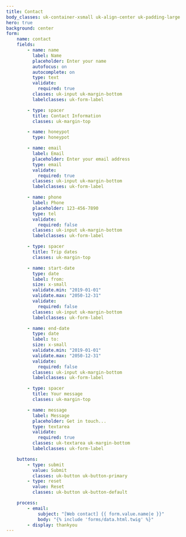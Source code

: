 ```yaml
---
title: Contact
body_classes: uk-container-xsmall uk-align-center uk-padding-large
hero: true
background: center
form:
    name: contact
    fields:
        - name: name
          label: Name
          placeholder: Enter your name
          autofocus: on
          autocomplete: on
          type: text
          validate:
            required: true
          classes: uk-input uk-margin-bottom
          labelclasses: uk-form-label

        - type: spacer
          title: Contact Information
          classes: uk-margin-top

        - name: honeypot
          type: honeypot

        - name: email
          label: Email
          placeholder: Enter your email address
          type: email
          validate:
            required: true
          classes: uk-input uk-margin-bottom
          labelclasses: uk-form-label

        - name: phone
          label: Phone
          placeholder: 123-456-7890
          type: tel
          validate:
            required: false
          classes: uk-input uk-margin-bottom
          labelclasses: uk-form-label

        - type: spacer
          title: Trip dates
          classes: uk-margin-top

        - name: start-date
          type: date
          label: from:
          size: x-small
          validate.min: "2019-01-01"
          validate.max: "2050-12-31"
          validate:
            required: false
          classes: uk-input uk-margin-bottom
          labelclasses: uk-form-label

        - name: end-date
          type: date
          label: to:
          size: x-small
          validate.min: "2019-01-01"
          validate.max: "2050-12-31"
          validate:
            required: false
          classes: uk-input uk-margin-bottom
          labelclasses: uk-form-label

        - type: spacer
          title: Your message
          classes: uk-margin-top

        - name: message
          label: Message
          placeholder: Get in touch...
          type: textarea
          validate:
            required: true
          classes: uk-textarea uk-margin-bottom
          labelclasses: uk-form-label

    buttons:
        - type: submit
          value: Submit
          classes: uk-button uk-button-primary
        - type: reset
          value: Reset
          classes: uk-button uk-button-default

    process:
        - email:
            subject: "[Web contact] {{ form.value.name|e }}"
            body: "{% include 'forms/data.html.twig' %}"
        - display: thankyou
---
```

